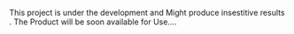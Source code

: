This project is under the development and Might produce insestitive results . 
The Product will be soon available for Use....
